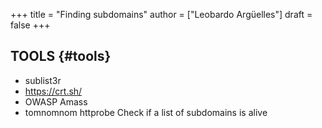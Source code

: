 +++
title = "Finding subdomains"
author = ["Leobardo Argüelles"]
draft = false
+++

## TOOLS {#tools}

-   sublist3r
-   <https://crt.sh/>
-   OWASP Amass
-   tomnomnom httprobe
    Check if a list of subdomains is alive
